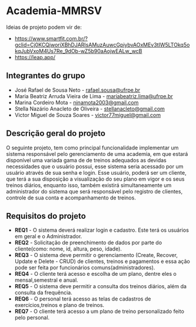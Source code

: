 # Academia-MMRSV

Ideias de projeto podem vir de:
* https://www.smartfit.com.br/?gclid=Cj0KCQjworiXBhDJARIsAMuzAuwcGpiybvAOxMEv3tIW5LTOkq5okqJubVxoM4Us7Re_9dOb-wZ5b90aAojwEALw_wcB
* https://leap.app/

## Integrantes do grupo
* José Rafael de Sousa Neto - rafael.sousa@ufrpe.br
* Maria Beatriz Arruda Vieira de Lima - mariabeatriz.lima@ufrpe.br
* Marina Cordeiro Mota - ninamota2003@gmail.com
* Stella Nazário Anacleto de Oliveira - stellanacleto@gmail.com
* Victor Miguel de Souza Soares - victor77miguel@gmail.com

## Descrição geral do projeto 
O seguinte projeto, tem como principal funcionalidade implementar um sistema responsável pelo gerenciamento de uma academia, em que estará disponível uma variada gama de de treinos adequados as devidas necessidades que o usuário possui, esse sistema seria acessado por um usuário através de sua senha e login. Esse usuário, poderá ser um cliente, que terá a sua disposição a visualização do seu plano em vigor e os seus treinos diários, enquanto isso, também existirá simultaneamente um  administrador do sistema que será responsável pelo registro de clientes, controle de sua conta e acompanhamento de treinos.

## Requisitos do projeto
 * **REQ1** - O sistema deverá realizar login e cadastro. Este terá os usuários em geral e o Administrador.
 * **REQ2** - Solicitação de preenchimento de dados por parte do cliente(como: nome, id, altura, peso, idade).
 * **REQ3** - O sistema deve permitir o gerenciamento (Create, Recover, Update e Delete - CRUD) de clientes, treinos e pagamentos e essa ação pode ser feita por funcionários comuns(administradores).
 * **REQ4** - O cliente terá acesso e escolha de um plano, dentre eles o mensal,semestral e anual.
 * **REQ5** - O sistema deve permitir a consulta dos treinos diários, além da consulta da frequência.
 * **REQ6** - O personal terá acesso as telas de cadastros de exercícios,treinos e plano de treinos.
 * **REQ7** - O cliente terá acesso a um plano de treino personalizado feito pelo personal.
 
 

